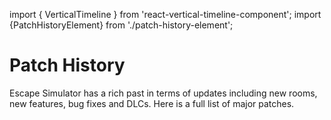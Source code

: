 import { VerticalTimeline }  from 'react-vertical-timeline-component';
import {PatchHistoryElement} from './patch-history-element';

# Patch History

Escape Simulator has a rich past in terms of updates including new rooms, new features, bug fixes and DLCs.
Here is a full list of major patches.

<VerticalTimeline lineColor='var(--ifm-color-primary)'>
    <PatchHistoryElement title='Among Us DLC' subtitle='DLC' blogUrl='/blog/2023/12/15/among-us' dateString='December 15, 2023'/>
    <PatchHistoryElement title='Portal DLC' subtitle='DLC' blogUrl='/blog/2023/09/07/portal' dateString='September 7, 2023'/>
    <PatchHistoryElement title='Versus Mode' subtitle='Alternative to coop' blogUrl='/blog/2023/08/01/versus-update' dateString='August 1, 2023'/>
    <PatchHistoryElement title='Treasure Island' subtitle='New Room' blogUrl='/blog/2023/06/22/treasure-island-update' dateString='June 22, 2023'/>
    <PatchHistoryElement title="Leonardo's Workshop Room" subtitle='New Room' blogUrl='/blog/2023/03/08/leonardos-workshop-update' dateString='March 8, 2023'/>
    <PatchHistoryElement title='Wild West + Big Bug fix update' subtitle='DLC' blogUrl='/blog/2022/12/08/wild-west-dlc' dateString='December 8, 2022'/>
    <PatchHistoryElement title='Halloween update' subtitle='New Room' blogUrl='/blog/2022/10/25/halloween-update' dateString='October 25, 2022'/>
    <PatchHistoryElement title="70's Room" subtitle='New Room' blogUrl='/blog/2022/09/22/seventies-room' dateString='September 22, 2022'/>
    <PatchHistoryElement title='Room Editor 2.0' subtitle='Room Editor Upgrade' blogUrl='/blog/2022/06/06/room-editor-two' dateString='June 6, 2022'/>
    <PatchHistoryElement title='Steampunk DLC' subtitle='DLC' blogUrl='/blog/2022/06/06/steampunk-dlc' dateString='June 6, 2022'/>
    <PatchHistoryElement title='One million players update & Cats in time Room' subtitle='New Room' blogUrl='/blog/2022/05/02/milion-players-cats' dateString='May 2, 2022'/>
    <PatchHistoryElement title='HyperX update' subtitle='Room Editor Upgrade' blogUrl='/blog/2022/04/07/hyperx' dateString='April 7, 2022'/>
    <PatchHistoryElement title='Language pack update' subtitle='Game Upgrade' blogUrl='/blog/2022/03/22/languages' dateString='March 22, 2022'/>
    <PatchHistoryElement title='Big editor update: alchemist prop pack & room editor particles' subtitle='Room Editor Upgrade' blogUrl='/blog/2022/02/18/room-editor-packs' dateString='February 18, 2022'/>
    <PatchHistoryElement title="Santa's workshop" subtitle='New Room' blogUrl='/blog/2021/12/29/santa' dateString='December 29, 2021'/>
    <PatchHistoryElement title="Omega room" subtitle='New Rooms' blogUrl='/blog/2021/10/29/omega' dateString='October 29, 2021 - December 9, 2021'/>
    <PatchHistoryElement title="Escape Simulator is out!" subtitle='Game release' dateString='October 19, 2021'/>
</VerticalTimeline>

